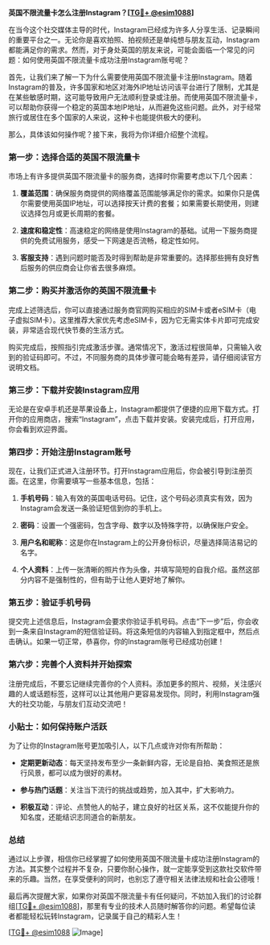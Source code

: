 **英国不限流量卡怎么注册Instagram？[[TG💪+ @esim1088](https://t.me/s/esim1088)]**

在当今这个社交媒体主导的时代，Instagram已经成为许多人分享生活、记录瞬间的重要平台之一。无论你是喜欢拍照、拍视频还是单纯想与朋友互动，Instagram都能满足你的需求。然而，对于身处英国的朋友来说，可能会面临一个常见的问题：如何使用英国不限流量卡成功注册Instagram账号呢？

首先，让我们来了解一下为什么需要使用英国不限流量卡注册Instagram。随着Instagram的普及，许多国家和地区对海外IP地址访问该平台进行了限制，尤其是在某些敏感时期，这可能导致用户无法顺利登录或注册。而使用英国不限流量卡，可以帮助你获得一个稳定的英国本地IP地址，从而避免这些问题。此外，对于经常旅行或居住在多个国家的人来说，这种卡也能提供极大的便利。

那么，具体该如何操作呢？接下来，我将为你详细介绍整个流程。

### **第一步：选择合适的英国不限流量卡**

市场上有许多提供英国不限流量卡的服务商，选择时你需要考虑以下几个因素：

1. **覆盖范围**：确保服务商提供的网络覆盖范围能够满足你的需求。如果你只是偶尔需要使用英国IP地址，可以选择按天计费的套餐；如果需要长期使用，则建议选择包月或更长周期的套餐。
   
2. **速度和稳定性**：高速稳定的网络是使用Instagram的基础。试用一下服务商提供的免费试用服务，感受一下网速是否流畅，稳定性如何。

3. **客服支持**：遇到问题时能否及时得到帮助是非常重要的。选择那些拥有良好售后服务的供应商会让你省去很多麻烦。

### **第二步：购买并激活你的英国不限流量卡**

完成上述筛选后，你可以直接通过服务商官网购买相应的SIM卡或者eSIM卡（电子虚拟SIM卡）。这里推荐大家优先考虑eSIM卡，因为它无需实体卡片即可完成安装，非常适合现代快节奏的生活方式。

购买完成后，按照指引完成激活步骤。通常情况下，激活过程很简单，只需输入收到的验证码即可。不过，不同服务商的具体步骤可能会略有差异，请仔细阅读官方说明文档。

### **第三步：下载并安装Instagram应用**

无论是在安卓手机还是苹果设备上，Instagram都提供了便捷的应用下载方式。打开你的应用商店，搜索“Instagram”，点击下载并安装。安装完成后，打开应用，你会看到欢迎界面。

### **第四步：开始注册Instagram账号**

现在，让我们正式进入注册环节。打开Instagram应用后，你会被引导到注册页面。在这里，你需要填写一些基本信息，包括：

1. **手机号码**：输入有效的英国电话号码。记住，这个号码必须真实有效，因为Instagram会发送一条验证短信到你的手机上。
   
2. **密码**：设置一个强密码，包含字母、数字以及特殊字符，以确保账户安全。

3. **用户名和昵称**：这是你在Instagram上的公开身份标识，尽量选择简洁易记的名字。

4. **个人资料**：上传一张清晰的照片作为头像，并填写简短的自我介绍。虽然这部分内容不是强制性的，但有助于让他人更好地了解你。

### **第五步：验证手机号码**

提交完上述信息后，Instagram会要求你验证手机号码。点击“下一步”后，你会收到一条来自Instagram的短信验证码。将这条短信的内容输入到指定框中，然后点击确认。如果一切正常，恭喜你，你的Instagram账号已经成功创建！

### **第六步：完善个人资料并开始探索**

注册完成后，不要忘记继续完善你的个人资料。添加更多的照片、视频，关注感兴趣的人或话题标签，这样可以让其他用户更容易发现你。同时，利用Instagram强大的社交功能，与朋友们互动交流吧！

### **小贴士：如何保持账户活跃**

为了让你的Instagram账号更加吸引人，以下几点或许对你有所帮助：

- **定期更新动态**：每天坚持发布至少一条新鲜内容，无论是自拍、美食照还是旅行风景，都可以成为很好的素材。
  
- **参与热门话题**：关注当下流行的挑战或趋势，加入其中，扩大影响力。

- **积极互动**：评论、点赞他人的帖子，建立良好的社区关系，这不仅能提升你的知名度，还能结识志同道合的新朋友。

### **总结**

通过以上步骤，相信你已经掌握了如何使用英国不限流量卡成功注册Instagram的方法。其实整个过程并不复杂，只要你耐心操作，就一定能享受到这款社交软件带来的乐趣。当然，在享受便利的同时，也别忘了遵守相关法律法规和社会公德哦！

最后再次提醒大家，如果你对英国不限流量卡有任何疑问，不妨加入我们的讨论群组[[TG💪+ @esim1088](https://t.me/s/esim1088)]，那里有专业的技术人员随时解答你的问题。希望每位读者都能轻松玩转Instagram，记录属于自己的精彩人生！

[[TG💪+ @esim1088](https://t.me/s/esim1088) ![Image](https://i.postimg.cc/4NQfJmqS/Snipaste-2025-05-13-00-14-12.png)]